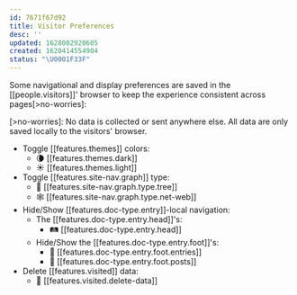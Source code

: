 ```yaml
---
id: 7671f67d92
title: Visitor Preferences
desc: ''
updated: 1628002920605
created: 1620414554904
status: "\U0001F33F"
---
```


Some navigational and display preferences are saved in the [[people.visitors]]' browser to keep the experience consistent across pages[>no-worries]:

[>no-worries]: No data is collected or sent anywhere else. All data are only saved locally to the visitors' browser.

- Toggle [[features.themes]] colors: 
  - 🌘 [[features.themes.dark]]
  - ☀️ [[features.themes.light]]
- Toggle [[features.site-nav.graph]] type:
  - 🌳 [[features.site-nav.graph.type.tree]]
  - 🕸 [[features.site-nav.graph.type.net-web]]
- Hide/Show [[features.doc-type.entry]]-local navigation:
  - The [[features.doc-type.entry.head]]'s:
    - 🛤 [[features.doc-type.entry.head]]
  - Hide/Show the [[features.doc-type.entry.foot]]'s: 
    - 🚏 [[features.doc-type.entry.foot.entries]]
    - 📓 [[features.doc-type.entry.foot.posts]]
- Delete [[features.visited]] data:
  - 🧹 [[features.visited.delete-data]]
